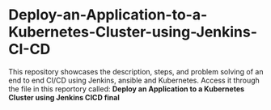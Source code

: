 # Deploy-an-Application-to-a-Kubernetes-Cluster-using-Jenkins-CI-CD
This repository showcases the description, steps, and problem solving of an end to end CI/CD using Jenkins, ansible and Kubernetes.
Access it through the file in this reportory called: **Deploy an Application to a Kubernetes Cluster using Jenkins CICD final**

